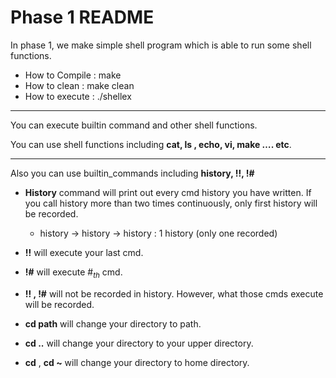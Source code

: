 # Phase 1 README
In phase 1, we make simple shell program which is able to run some shell functions.


- How to Compile : make
- How to clean : make clean
- How to execute : ./shellex

---
You can execute builtin command and other shell functions.

You can use shell functions including **cat, ls , echo, vi, make …. etc**.

---

Also you can use builtin_commands including __history, !!, !#__

- __History__ command will print out every cmd history you have written. If you call history more than two times continuously, only first history will be recorded.
     - history -> history -> history : 1 history (only one recorded)

- **!!** will execute your last cmd.

- **!#** will execute #$_{th}$ cmd. 

- **!! , !#** will not be recorded in history. However, what those cmds execute will be recorded.

- **cd path** will change your directory to path.

- **cd ..** will change your directory to your upper directory.

- **cd** , **cd ~** will change your directory to home directory.
